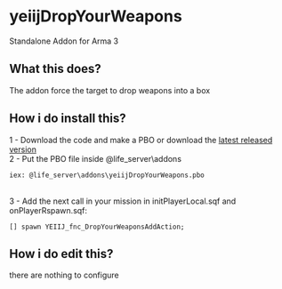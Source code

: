 # yeiijDropYourWeapons
Standalone Addon for Arma 3

## What this does?
The addon force the target to drop weapons into a box

## How i do install this?
1 - Download the code and make a PBO or download the [latest released version](https://github.com/yeiij/yeiijDropYourWeapons/releases)
<br>
2 - Put the PBO file inside @life_server\addons
```
iex: @life_server\addons\yeiijDropYourWeapons.pbo
```

<br>
3 - Add the next call in your mission in initPlayerLocal.sqf and onPlayerRspawn.sqf:

```SQF
[] spawn YEIIJ_fnc_DropYourWeaponsAddAction;
```

## How i do edit this?
there are nothing to configure
